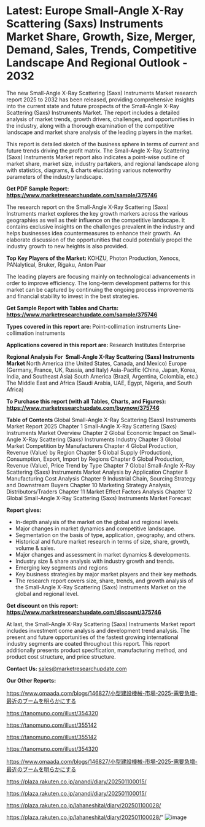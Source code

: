 # Latest: Europe Small-Angle X-Ray Scattering (Saxs) Instruments Market Share, Growth, Size, Merger, Demand, Sales, Trends, Competitive Landscape And Regional Outlook - 2032

The new Small-Angle X-Ray Scattering (Saxs) Instruments Market research report 2025 to 2032 has been released, providing comprehensive insights into the current state and future prospects of the Small-Angle X-Ray Scattering (Saxs) Instruments Market. The report includes a detailed analysis of market trends, growth drivers, challenges, and opportunities in the industry, along with a thorough examination of the competitive landscape and market share analysis of the leading players in the market.

This report is detailed sketch of the business sphere in terms of current and future trends driving the profit matrix. The Small-Angle X-Ray Scattering (Saxs) Instruments Market report also indicates a point-wise outline of market share, market size, industry partakers, and regional landscape along with statistics, diagrams, &amp; charts elucidating various noteworthy parameters of the industry landscape.

<strong><b>Get PDF Sample Report: <a href=https://www.marketresearchupdate.com/sample/375746>https://www.marketresearchupdate.com/sample/375746</a></b></strong>

The research report on the Small-Angle X-Ray Scattering (Saxs) Instruments market explores the key growth markers across the various geographies as well as their influence on the competitive landscape. It contains exclusive insights on the challenges prevalent in the industry and helps businesses idea countermeasures to enhance their growth. An elaborate discussion of the opportunities that could potentially propel the industry growth to new heights is also provided.

<strong><b>Top Key Players of the Market:
</b></strong>KOHZU, Photon Production, Xenocs, PANalytical, Bruker, Rigaku, Anton Paar<strong><b>
</b></strong>

The leading players are focusing mainly on technological advancements in order to improve efficiency. The long-term development patterns for this market can be captured by continuing the ongoing process improvements and financial stability to invest in the best strategies.

<strong><b>Get Sample Report with Tables and Charts: <a href=https://www.marketresearchupdate.com/sample/375746>https://www.marketresearchupdate.com/sample/375746</a></b></strong>

<strong><b>Types covered in this report are:
</b></strong>Point-collimation instruments
Line-collimation instruments<strong><b>
</b></strong>

<strong><b>Applications covered in this report are:
</b></strong>Research Institutes
Enterprise<strong><b>
</b></strong>

<strong><b>Regional Analysis For  Small-Angle X-Ray Scattering (Saxs) Instruments Market</b></strong><strong><b>
</b></strong>North America (the United States, Canada, and Mexico)
Europe (Germany, France, UK, Russia, and Italy)
Asia-Pacific (China, Japan, Korea, India, and Southeast Asia)
South America (Brazil, Argentina, Colombia, etc.)
The Middle East and Africa (Saudi Arabia, UAE, Egypt, Nigeria, and South Africa)

<strong><b>To Purchase this report (with all Tables, Charts, and Figures): <a href=https://www.marketresearchupdate.com/buynow/375746>https://www.marketresearchupdate.com/buynow/375746</a></b></strong>

<strong><b>Table of Contents</b></strong><strong><b>
</b></strong>Global Small-Angle X-Ray Scattering (Saxs) Instruments Market Report 2025
Chapter 1 Small-Angle X-Ray Scattering (Saxs) Instruments Market Overview
Chapter 2 Global Economic Impact on Small-Angle X-Ray Scattering (Saxs) Instruments Industry
Chapter 3 Global Market Competition by Manufacturers
Chapter 4 Global Production, Revenue (Value) by Region
Chapter 5 Global Supply (Production), Consumption, Export, Import by Regions
Chapter 6 Global Production, Revenue (Value), Price Trend by Type
Chapter 7 Global Small-Angle X-Ray Scattering (Saxs) Instruments Market Analysis by Application
Chapter 8 Manufacturing Cost Analysis
Chapter 9 Industrial Chain, Sourcing Strategy and Downstream Buyers
Chapter 10 Marketing Strategy Analysis, Distributors/Traders
Chapter 11 Market Effect Factors Analysis
Chapter 12 Global Small-Angle X-Ray Scattering (Saxs) Instruments Market Forecast

<strong><b>Report gives:</b></strong>

- In-depth analysis of the market on the global and regional levels.
- Major changes in market dynamics and competitive landscape.
- Segmentation on the basis of type, application, geography, and others.
- Historical and future market research in terms of size, share, growth, volume &amp; sales.
- Major changes and assessment in market dynamics &amp; developments.
- Industry size &amp; share analysis with industry growth and trends.
- Emerging key segments and regions
- Key business strategies by major market players and their key methods.
- The research report covers size, share, trends, and growth analysis of the Small-Angle X-Ray Scattering (Saxs) Instruments Market on the global and regional level.

<strong><b>Get discount on this report: <a href=https://www.marketresearchupdate.com/discount/375746>https://www.marketresearchupdate.com/discount/375746</a></b></strong>

At last, the Small-Angle X-Ray Scattering (Saxs) Instruments Market report includes investment come analysis and development trend analysis. The present and future opportunities of the fastest growing international industry segments are coated throughout this report. This report additionally presents product specification, manufacturing method, and product cost structure, and price structure.

<strong><b>Contact Us:
</b></strong>sales@marketresearchupdate.com

<strong>Our Other Reports:</strong>

<a href=https://www.omaada.com/blogs/146827/小型建設機械-市場-2025-需要急増-最近のブームを明らかにする>https://www.omaada.com/blogs/146827/小型建設機械-市場-2025-需要急増-最近のブームを明らかにする</a>

<a href=https://tanomuno.com/illust/354320>https://tanomuno.com/illust/354320</a>

<a href=https://tanomuno.com/illust/355142>https://tanomuno.com/illust/355142</a>

<a href=https://tanomuno.com/illust/355142>https://tanomuno.com/illust/355142</a>

<a href=https://tanomuno.com/illust/354320>https://tanomuno.com/illust/354320</a>

<a href=https://www.omaada.com/blogs/146827/小型建設機械-市場-2025-需要急増-最近のブームを明らかにする>https://www.omaada.com/blogs/146827/小型建設機械-市場-2025-需要急増-最近のブームを明らかにする</a>

<a href=https://plaza.rakuten.co.jp/anandi/diary/202501100015/>https://plaza.rakuten.co.jp/anandi/diary/202501100015/</a>

<a href=https://plaza.rakuten.co.jp/anandi/diary/202501100015/>https://plaza.rakuten.co.jp/anandi/diary/202501100015/</a>

<a href=https://plaza.rakuten.co.jp/lahaneshital/diary/202501100028/>https://plaza.rakuten.co.jp/lahaneshital/diary/202501100028/</a>

<a href=https://plaza.rakuten.co.jp/lahaneshital/diary/202501100028/>https://plaza.rakuten.co.jp/lahaneshital/diary/202501100028/</a>"
![image](https://github.com/user-attachments/assets/bfbb59df-a907-472b-8e66-21fe61c1d24d)
